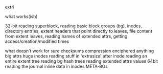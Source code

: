 ext4


what works(ish)

32-bit
reading superblock, reading basic block groups (bg), inodes, directory entries, extent headers that point directly to leaves, file content from extent leaves, reading names of extended attrs, getting access/creation/modified times

what doesn't work for sure
checksums
compression
enciphered anything
big attrs
huge inodes
reading stuff in 'extrasize' after inode
reading an entire extent tree
reading bg hash trees
reading extended attrs values
64bit
reading the journal
inline data in inodes
META-BGs

